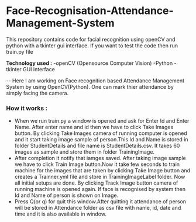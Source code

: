 # Face-Recognisation-Attendance-Management-System
This repository contains code for facial recognition using openCV and python with a tkinter gui interface. If you want to test the code then run train.py file

**Technology used :** -openCV (Opensource Computer Vision) -Python -tkinter GUI interface

-- Here I am working on Face recognition based Attendance Management System by using OpenCV(Python). One can mark thier attendance by simply facing the camera.

### How it works :

- When we run train.py a window is opened and ask for Enter Id and Enter Name. After enter name and id then we have to click Take Images button. By clicking Take Images camera of running computer is opened and it start taking image sample of person.This Id and Name is stored in folder StudentDetails and file name is StudentDetails.csv. It takes 60 images as sample and store them in folder TrainingImage.
- After completion it notify that iamges saved. After taking image sample we have to click Train Image button.Now it take few seconds to train machine for the images that are taken by clicking Take Image button and creates a Trainner.yml file and store in TrainingImageLabel folder. Now all initial setups are done. By clicking Track Image button camera of running machine is opened again. If face is recognised by system then Id and Name of person is shown on Image.
- Press Q(or q) for quit this window.After quitting it attendance of person will be stored in Attendance folder as csv file with name, id, date and time and it is also available in window.


